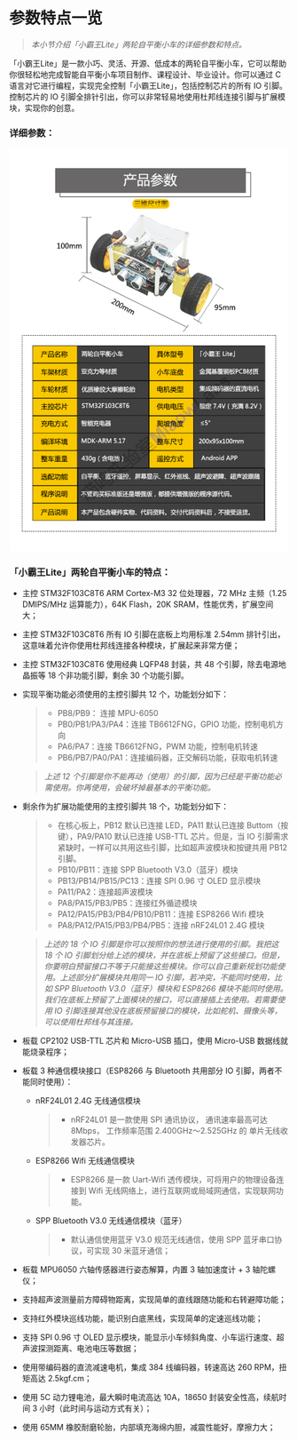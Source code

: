# 参数特点一览

> *本小节介绍「小霸王Lite」两轮自平衡小车的详细参数和特点。*

「小霸王Lite」是一款小巧、灵活、开源、低成本的两轮自平衡小车，它可以帮助你很轻松地完成智能自平衡小车项目制作、课程设计、毕业设计。你可以通过 C 语言对它进行编程，实现完全控制「小霸王Lite」，包括控制芯片的所有 IO 引脚。控制芯片的 IO 引脚全排针引出，你可以非常轻易地使用杜邦线连接引脚与扩展模块，实现你的创意。

### 详细参数：

![详细参数](/img/参数一览.jpg)

### 「小霸王Lite」两轮自平衡小车的特点：

* 主控 STM32F103C8T6 ARM Cortex-M3 32 位处理器，72 MHz 主频（1.25 DMIPS/MHz 运算能力），64K Flash，20K SRAM，性能优秀，扩展空间大；
* 主控 STM32F103C8T6 所有 IO 引脚在底板上均用标准 2.54mm 排针引出，这意味着允许你使用杜邦线连接各种模块，扩展起来非常方便；
* 主控 STM32F103C8T6 使用经典 LQFP48 封装，共 48 个引脚，除去电源地晶振等 18 个非功能引脚，剩余 30 个功能引脚。
* 实现平衡功能必须使用的主控引脚共 12 个，功能划分如下：
    > * PB8/PB9： 连接 MPU-6050
    > * PB0/PB1/PA3/PA4：连接 TB6612FNG，GPIO 功能，控制电机方向
    > * PA6/PA7：连接 TB6612FNG，PWM 功能，控制电机转速
    > * PB6/PB7/PA0/PA1：连接编码器，正交解码功能，获取电机转速

    >  *上述 12 个引脚是你不能再动（使用）的引脚，因为已经是平衡功能必需使用。你再使用，会破坏掉最基本的平衡功能。*

* 剩余作为扩展功能使用的主控引脚共 18 个，功能划分如下：
    > * 在核心板上，PB12 默认已连接 LED，PA11 默认已连接 Buttom（按键），PA9/PA10 默认已连接 USB-TTL 芯片。但是，当 IO 引脚需求紧缺时，一样可以共用这些引脚，比如超声波模块和按键共用 PB12 引脚。
    > * PB10/PB11：连接 SPP Bluetooth V3.0（蓝牙）模块
    > * PB13/PB14/PB15/PC13：连接 SPI 0.96 寸 OLED 显示模块
    > * PA11/PA2：连接超声波模块
    > * PA8/PA15/PB3/PB5：连接红外循迹模块
    > * PA12/PA15/PB3/PB4/PB10/PB11：连接 ESP8266 Wifi 模块
    > * PA8/PA12/PA15/PB3/PB4/PB5：连接 nRF24L01 2.4G 模块

    >  *上述的 18 个 IO 引脚是你可以按照你的想法进行使用的引脚。我把这 18 个 IO 引脚划分给上述的模块，并在底板上预留了这些接口。但是，你要明白预留接口不等于只能接这些模块。你可以自己重新规划功能使用。上述部分扩展模块共用同一 IO 引脚，若冲突，不能同时使用，比如 SPP Bluetooth V3.0（蓝牙）模块和 ESP8266 模块不能同时使用。我们在底板上预留了上面模块的接口，可以直接插上去使用。若需要使用 IO 引脚连接其他没在底板预留接口的模块，比如舵机、摄像头等，可以使用杜邦线与其连接。*

* 板载 CP2102 USB-TTL 芯片和 Micro-USB 插口，使用 Micro-USB 数据线就能烧录程序；
* 板载 3 种通信模块接口（ESP8266 与 Bluetooth 共用部分 IO 引脚，两者不能同时使用）：
    * nRF24L01 2.4G 无线通信模块
        > * nRF24L01 是一款使用 SPI 通讯协议， 通讯速率最高可达 8Mbps， 工作频率范围 2.400GHz～2.525GHz 的 单片无线收发器芯片。
    * ESP8266 Wifi 无线通信模块
        > * ESP8266 是一款 Uart-Wifi 透传模块，可将用户的物理设备连接到 Wifi 无线网络上，进行互联网或局域网通信，实现联网功能。 
    * SPP Bluetooth V3.0 无线通信模块（蓝牙）
        > * 默认通信使用蓝牙 V3.0 规范无线通信，使用 SPP 蓝牙串口协议，可实现 30 米蓝牙通信；
* 板载 MPU6050 六轴传感器进行姿态解算，内置 3 轴加速度计 + 3 轴陀螺仪；
* 支持超声波测量前方障碍物距离，实现简单的直线跟随功能和右转避障功能；
* 支持红外模块巡线功能，能识别白底黑线，实现简单的定速巡线功能；
* 支持 SPI 0.96 寸 OLED 显示模块，能显示小车倾斜角度、小车运行速度、超声波探测距离、电池电压等数据；
* 使用带编码器的直流减速电机，集成 384 线编码器，转速高达 260 RPM，扭矩高达 2.5kgf.cm；
* 使用 5C 动力锂电池，最大瞬时电流高达 10A，18650 封装安全性高，续航时间 3 小时（此时间与运动方式有关）；
* 使用 65MM 橡胶耐磨轮胎，内部填充海绵内胆，减震性能好，摩擦力大；



